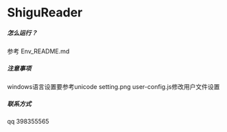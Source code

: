 # ShiguReader

##### 怎么运行？
参考 Env_README.md

##### 注意事项
windows语言设置要参考unicode setting.png
user-config.js修改用户文件设置

##### 联系方式
qq 398355565
